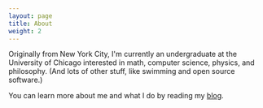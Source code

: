 ```yaml
---
layout: page
title: About
weight: 2
---
```


Originally from New York City, I'm currently an undergraduate at the University of Chicago interested in math, computer science, physics, and philosophy. (And lots of other stuff, like swimming and open source software.)

You can learn more about me and what I do by reading my <a href="/blog">blog</a>.
